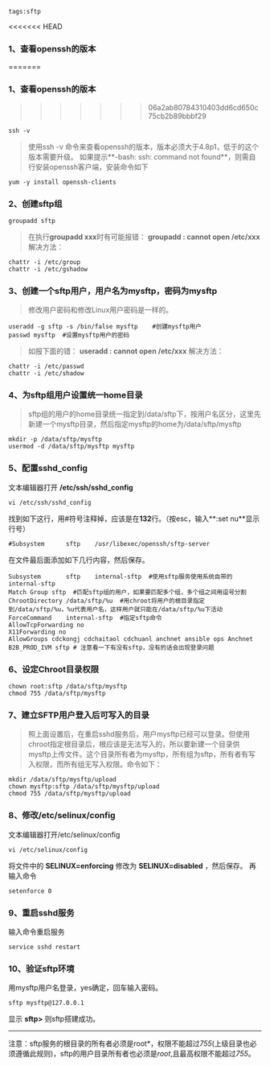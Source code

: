 ```
tags:sftp
```

<<<<<<< HEAD
### 1、查看openssh的版本 
<!--more-->
=======
### 1、查看openssh的版本
>>>>>>> 06a2ab80784310403dd6cd650c75cb2b89bbbf29

```
ssh -v
```

> 使用ssh -v 命令来查看openssh的版本，版本必须大于4.8p1，低于的这个版本需要升级。
>  如果提示**-bash: ssh: command not found**，则需自行安装openssh客户端，安装命令如下

```
yum -y install openssh-clients
```

### 2、创建sftp组

```
groupadd sftp
```

> 在执行**groupadd xxx**时有可能报错：
>  **groupadd : cannot open /etc/xxx**
>  解决方法：

```
chattr -i /etc/group
chattr -i /etc/gshadow
```

### 3、创建一个sftp用户，用户名为mysftp，密码为mysftp

> 修改用户密码和修改Linux用户密码是一样的。

```
useradd -g sftp -s /bin/false mysftp    #创建mysftp用户
passwd mysftp  #设置mysftp用户的密码
```

> 如报下面的错：
>  **useradd : cannot open /etc/xxx**
>  解决方法：

```
chattr -i /etc/passwd
chattr -i /etc/shadow
```

### 4、为sftp组用户设置统一home目录

> sftp组的用户的home目录统一指定到/data/sftp下，按用户名区分，这里先新建一个mysftp目录，然后指定mysftp的home为/data/sftp/mysftp

```
mkdir -p /data/sftp/mysftp
usermod -d /data/sftp/mysftp mysftp
```

### 5、配置sshd_config

文本编辑器打开 **/etc/ssh/sshd_config**

```
vi /etc/ssh/sshd_config
```

找到如下这行，用#符号注释掉，应该是在**132**行。（按esc，输入**:set nu**显示行号）

```
#Subsystem      sftp    /usr/libexec/openssh/sftp-server
```

在文件最后面添加如下几行内容，然后保存。

```
Subsystem       sftp    internal-sftp  #使用sftp服务使用系统自带的internal-sftp
Match Group sftp  #匹配sftp组的用户，如果要匹配多个组，多个组之间用逗号分割
ChrootDirectory /data/sftp/%u  #用chroot将用户的根目录指定到/data/sftp/%u，%u代表用户名，这样用户就只能在/data/sftp/%u下活动
ForceCommand    internal-sftp  #指定sftp命令
AllowTcpForwarding no
X11Forwarding no
AllowGroups cdckongj cdchaitaol cdchuanl anchnet ansible ops Anchnet B2B_PROD_IVM sftp # 注意看一下有没有sftp，没有的话会出现登录问题
```

### 6、设定Chroot目录权限

```
chown root:sftp /data/sftp/mysftp
chmod 755 /data/sftp/mysftp
```

### 7、建立SFTP用户登入后可写入的目录

> 照上面设置后，在重启sshd服务后，用户mysftp已经可以登录。但使用chroot指定根目录后，根应该是无法写入的，所以要新建一个目录供mysftp上传文件。这个目录所有者为mysftp，所有组为sftp，所有者有写入权限，而所有组无写入权限。命令如下：

```
mkdir /data/sftp/mysftp/upload
chown mysftp:sftp /data/sftp/mysftp/upload
chmod 755 /data/sftp/mysftp/upload
```

### 8、修改/etc/selinux/config

文本编辑器打开/etc/selinux/config

```
vi /etc/selinux/config
```

将文件中的 **SELINUX=enforcing** 修改为 **SELINUX=disabled** ，然后保存。
 再输入命令

```
setenforce 0
```

### 9、重启sshd服务

输入命令重启服务

```
service sshd restart
```

### 10、验证sftp环境

用mysftp用户名登录，yes确定，回车输入密码。

```
sftp mysftp@127.0.0.1
```

显示 **sftp>** 则sftp搭建成功。

------
注意：sftp服务的根目录的所有者必须是root*，权限不能超过*755*(上级目录也必须遵循此规则)，sftp的用户目录所有者也必须是*root*,且最高权限不能超过*755*。